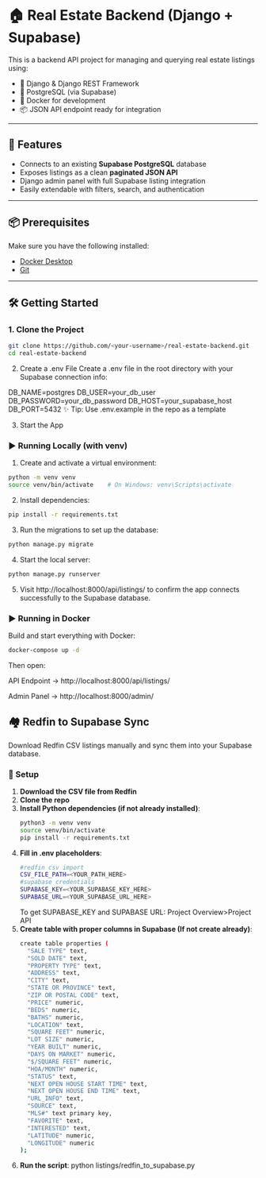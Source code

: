 # 🏠 Real Estate Backend (Django + Supabase)

This is a backend API project for managing and querying real estate listings using:

- 🐍 Django & Django REST Framework
- 🐘 PostgreSQL (via Supabase)
- 🐳 Docker for development
- 📦 JSON API endpoint ready for integration

---

## 🚀 Features

- Connects to an existing **Supabase PostgreSQL** database
- Exposes listings as a clean **paginated JSON API**
- Django admin panel with full Supabase listing integration
- Easily extendable with filters, search, and authentication

---

## 📦 Prerequisites

Make sure you have the following installed:

- [Docker Desktop](https://www.docker.com/products/docker-desktop)
- [Git](https://git-scm.com/)

---

## 🛠️ Getting Started

### 1. Clone the Project

```bash
git clone https://github.com/<your-username>/real-estate-backend.git
cd real-estate-backend
```

2. Create a .env File
Create a .env file in the root directory with your Supabase connection info:

DB_NAME=postgres
DB_USER=your_db_user
DB_PASSWORD=your_db_password
DB_HOST=your_supabase_host
DB_PORT=5432
✨ Tip: Use .env.example in the repo as a template

3. Start the App

### ▶️ Running Locally (with venv)

1. Create and activate a virtual environment:

```bash
python -m venv venv
source venv/bin/activate    # On Windows: venv\Scripts\activate
```

2. Install dependencies:

```bash
pip install -r requirements.txt
```

3. Run the migrations to set up the database:

```bash
python manage.py migrate
```

4. Start the local server:

```bash
python manage.py runserver
```

5. Visit http://localhost:8000/api/listings/ to confirm the app connects successfully to the Supabase database.

### ▶️ Running in Docker
Build and start everything with Docker:

```bash
docker-compose up -d
```

Then open:

API Endpoint → http://localhost:8000/api/listings/

Admin Panel → http://localhost:8000/admin/

## 🏘️ Redfin to Supabase Sync

Download Redfin CSV listings manually and sync them into your Supabase database.

### 🔧 Setup

1. **Download the CSV file from Redfin**
2. **Clone the repo**
3. **Install Python dependencies (if not already installed)**:
   ```bash
   python3 -m venv venv
   source venv/bin/activate
   pip install -r requirements.txt
   ```
4. **Fill in .env placeholders**:
   ```bash
   #redfin csv import
   CSV_FILE_PATH=<YOUR_PATH_HERE>
   #supabase credentials
   SUPABASE_KEY=<YOUR_SUPABASE_KEY_HERE>
   SUPABASE_URL=<YOUR_SUPABASE_URL_HERE>
   ```
   To get SUPABASE_KEY and SUPABASE URL:
   Project Overview>Project API
5. **Create table with proper columns in Supabase (If not create already)**:
   ```bash
   create table properties (
     "SALE TYPE" text,
     "SOLD DATE" text,
     "PROPERTY TYPE" text,
     "ADDRESS" text,
     "CITY" text,
     "STATE OR PROVINCE" text,
     "ZIP OR POSTAL CODE" text,
     "PRICE" numeric,
     "BEDS" numeric,
     "BATHS" numeric,
     "LOCATION" text,
     "SQUARE FEET" numeric,
     "LOT SIZE" numeric,
     "YEAR BUILT" numeric,
     "DAYS ON MARKET" numeric,
     "$/SQUARE FEET" numeric,
     "HOA/MONTH" numeric,
     "STATUS" text,
     "NEXT OPEN HOUSE START TIME" text,
     "NEXT OPEN HOUSE END TIME" text,
     "URL_INFO" text,
     "SOURCE" text,
     "MLS#" text primary key,
     "FAVORITE" text,
     "INTERESTED" text,
     "LATITUDE" numeric,
     "LONGITUDE" numeric
   );
   ```
6. **Run the script**:
   python listings/redfin_to_supabase.py
